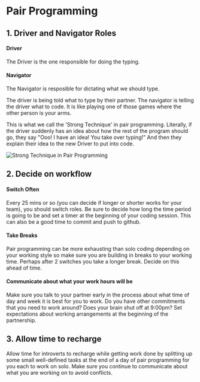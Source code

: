 # Pair Programming

## 1. Driver and Navigator Roles

#### Driver
The Driver is the one responsible for doing the typing.

#### Navigator
The Navigator is resposible for dictating what we should type. 

The driver is being told what to type by their partner. The navigator is telling the driver what to code. It is like playing one of those games where the other person is your arms.

This is what we call the 'Strong Technique' in pair programming. Literally, if the driver suddenly has an idea about how the rest of the program should go, they say "Ooo! I have an idea! You take over typing!" And then they explain their idea to the new Driver to put into code. 

![Strong Technique in Pair Programming](https://www.thekguy.com/wp-content/uploads/2017/06/StrongStylePairing-1.png)

## 2. Decide on workflow

#### Switch Often

Every 25 mins or so (you can decide if longer or shorter works for your team), you should switch roles. Be sure to decide how long the time period is going to be and set a timer at the beginning of your coding session. This can also be a good time to commit and push to github.

#### Take Breaks

Pair programming can be more exhausting than solo coding depending on your working style so make sure you are building in breaks to your working time. Perhaps after 2 switches you take a longer break. Decide on this ahead of time. 

#### Communicate about what your work hours will be

Make sure you talk to your partner early in the process about what time of day and week it is best for you to work. Do you have other commitments that you need to work around? Does your brain shut off at 9:00pm? Set expectations about working arrangements at the beginning of the partnership.

## 3. Allow time to recharge

Allow time for introverts to recharge while getting work done by splitting up some small well-defined tasks at the end of a day of pair programming for you each to work on solo. Make sure you continue to communicate about what you are working on to avoid conflicts. 